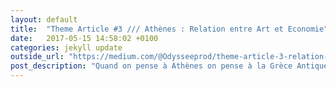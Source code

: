 ```yaml
---
layout: default
title:  "Theme Article #3 /// Athènes : Relation entre Art et Economie"
date:   2017-05-15 14:58:02 +0100
categories: jekyll update
outside_url: "https://medium.com/@Odysseeprod/theme-article-3-relation-entre-art-et-economie-%C3%A0-ath%C3%A8nes-7a27510b006a"
post_description: "Quand on pense à Athènes on pense à la Grèce Antique, à la mythologie, aux dieux et à l’Acropole. Les Grecs sont considérés comme les fondateurs de la pensée philosophique et de la civilisation occidentale. Ce sont en grande partie les inventeurs de la logique, les précurseurs des mathématiques, de la physique, de l’astronomie et de la démocratie"
---
```

